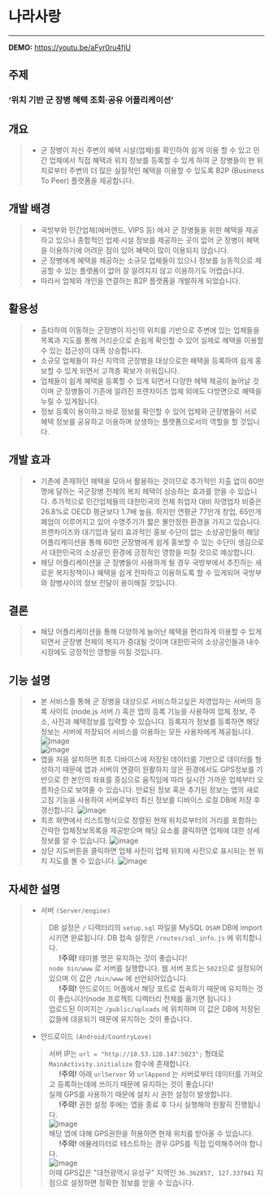 # **나라사랑**
- - - 

**DEMO:** https://youtu.be/aFyr0ru4fjU

## **주제**
### ‘위치 기반 군 장병 혜택 조회·공유 어플리케이션’



## **개요**

> - 군 장병이 자신 주변의 혜택 시설(업체)를 확인하여 쉽게 이용 할 수 있고 민간 업체에서 직접 혜택과 위치 정보를 등록할 수 있게 하여 군 장병들이 현 위치로부터 주변의 더 많은 실질적인 혜택을 이용할 수 있도록 B2P (Business To Peer) 플랫폼을 제공합니다.


## **개발 배경**

> - 국방부와 민간업체(에버랜드, VIPS 등) 에서 군 장병들을 위한 혜택을 제공하고 있으나 종합적인 업체·시설 정보를 제공하는 곳이 없어 군 장병이 혜택을 이용하기에 어려운 점이 있어 혜택이 많이 이용되지 않습니다.
> - 군 장병에게 혜택을 제공하는 소규모 업체들이 있으나 정보를 능동적으로 제공할 수 있는 플랫폼이 없어 잘 알려지지 않고 이용하기도 어렵습니다.
> - 따라서 업체와 개인을 연결하는 B2P 플랫폼을 개발하게 되었습니다.


## **활용성**

> - 출타하여 이동하는 군장병이 자신의 위치를 기반으로 주변에 있는 업체들을 목록과 지도를 통해 거리순으로 손쉽게 확인할 수 있어 실제로 혜택을 이용할 수 있는 접근성이 대폭 상승합니다.
> - 소규모 업체들이 자신 지역의 군장병을 대상으로한 혜택을 등록하여 쉽게 홍보할 수 있게 되면서 고객층 확보가 쉬워집니다.
> - 업체들이 쉽게 혜택을 등록할 수 있게 되면서 다양한 헤택 제공이 늘어날 것이며 군 장병들이 기존에 알려진 프랜차이즈 업체 외에도 다방면으로 혜택을 누릴 수 있게됩니다.
> - 정보 등록이 용이하고 바로 정보를 확인할 수 있어 업체와 군장병들이 서로 혜택 정보를 공유하고 이용하며 상생하는 플랫폼으로서의 역할을 할 것입니다.


## **개발 효과**

> - 기존에 존재하던 헤택을 모아서 활용하는 것이므로 추가적인 지출 없이 60만명에 달하는 국군장병 전체의 복지 헤택이 상승하는 효과를 얻을 수 있습니다. 추가적으로 민간업체들의 대한민국의 전체 취업자 대비 자영업자 비중은 26.8%로 OECD 평균보다 1.7배 높음. 하지만 연평균 77만개 창업, 65만개 폐업이 이루어지고 있어 수명주기가 짧은 불안정한 환경을 가지고 있습니다. 프랜차이즈와 대기업과 달리 효과적인 홍보 수단이 없는 소상공인들이 해당 어플리케이션을 통해 60만 군장병에게 쉽게 홍보할 수 있는 수단이 생김으로서 대한민국의 소상공인 환경에 긍정적인 영향을 미칠 것으로 예상합니다.
> - 해당 어플리케이션을 군 장병들이 사용하게 될 경우 국방부에서 추진하는 새로운 복지정책이나 혜택을 쉽게 전파하고 이용하도록 할 수 있게되어 국방부와 장병사이의 정보 전달이 용이해질 것입니다.


## **결론**

> - 해당 어플리케이션을 통해 다양하게 늘어난 혜택을 편리하게 이용할 수 있게 되면서 군장병 전체의 복지가 증대될 것이며 대한민국의 소상공인들과 내수시장에도 긍정적인 영향을 미칠 것입니다.


## **기능 설명**

> - 본 서비스를 통해 군 장병을 대상으로 서비스하고싶은 자영업자는 서버의 등록 사이트 (node.js 서버 /) 혹은 앱의 등록 기능을 사용하여 업체 정보, 주소, 사진과 혜택정보를 입력할 수 있습니다. 등록자가 정보를 등록하면 해당 정보는 서버에 저장되어 서비스를 이용하는 모든 사용자에게 제공됩니다.
![image](./mdimg/append.png)<br>
![image](./mdimg/append_2.png)<br>
> - 앱을 처음 설치하면 최초 디바이스에 저장된 데이터를 기반으로 데이터를 형성하기 때문에 앱과 서버의 연결이 원활하지 않은 환경에서도 GPS정보를 기반으로 한 본인의 좌표를 중심으로 움직임에 따라 실시간 가까운 업체부터 오름차순으로 보여줄 수 있습니다. 만료된 정보 혹은 추가된 정보는 앱의 새로고침 기능을 사용하여 서버로부터 최신 정보를 디바이스 로컬 DB에 저장 후 갱신합니다.
![image](./mdimg/main.png)<br>
> - 최초 화면에서 리스트형식으로 정렬된 현재 위치로부터의 거리를 포함하는 간략한 업체정보목록을 제공받으며 해당 요소를 클릭하면 업체에 대한 상세 정보를 알 수 있습니다.
![image](./mdimg/detail.png)<br>
> - 상단 지도버튼을 클릭하면 업체 사진이 업체 위치에 사진으로 표시되는 현 위치 지도를 볼 수 있습니다.
![image](./mdimg/map.png)



## **자세한 설명**

> - 서버 `(Server/engine)`
> > DB 설정은 `/` 디렉터리의 `setup.sql` 파일을 MySQL `OSAM` DB에 import시키면 완료됩니다.
> > DB 접속 설정은 `/routes/sql_info.js` 에 위치합니다.<br>&nbsp;&nbsp;&nbsp;&nbsp; **!주의!**    테이블 명은 유지하는 것이 좋습니다!<br>
> > `node bin/www` 로 서버를 실행합니다.
> > 웹 서버 포트는 `5023`으로 설정되어있으며 이 값은 `/bin/www` 에 선언되어있습니다. <br>&nbsp;&nbsp;&nbsp;&nbsp; **!주의!** 안드로이드 어플에서 해당 포트로 접속하기 때문에 유지하는 것이 좋습니다!(node 프로젝트 디렉터리 전체를 옮기면 됩니다.)<br>
> > 업로드된 이미지는 `/public/uploads` 에 위치하며 이 값은 DB에 저장된 값들에 대응되기 때문에 유지하는 것이 좋습니다.
> - 안드로이드 `(Android/CountryLove)`
> > 서버 IP는 `url = "http://10.53.128.147:5023";` 형태로 `MainActivity.initialize` 함수에 존재합니다.<br>&nbsp;&nbsp;&nbsp;&nbsp; **!주의!**    아래 `urlServer` 와 `urlAppend` 는 서버로부터 데이터를 가져오고 등록하는데에 쓰이기 때문에 유지하는 것이 좋습니다!<br>
> > 실제 GPS를 사용하기 때문에 설치 시 권한 설정이 발생합니다.<br>&nbsp;&nbsp;&nbsp;&nbsp; **!주의!** 권한 설정 후에는 앱을 종료 후 다시 실행해야 원활히 진행됩니다.<br>
![image](./mdimg/permission.png)<br>
> > 해당 앱에 대해 GPS권한을 허용하면 현재 위치를 받아올 수 있습니다.<br>&nbsp;&nbsp;&nbsp;&nbsp; **!주의!** 에뮬레이터로 테스트하는 경우 GPS를 직접 입력해주어야 합니다.<br>
![image](./mdimg/latlng.png)<br>
이때 GPS값은 "대전광역시 유성구" 지역인 `36.362857, 127.337941` 지점으로 설정하면 정확한 정보를 얻을 수 있습니다.

